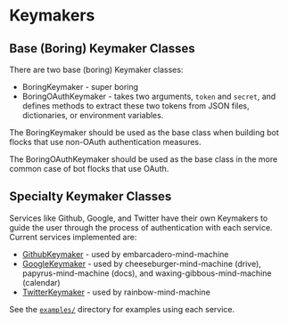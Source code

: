 # Keymakers

## Base (Boring) Keymaker Classes

There are two base (boring) Keymaker classes:

* BoringKeymaker - super boring 
* BoringOAuthKeymaker - takes two arguments, `token` and `secret`, 
    and defines methods to extract these two tokens from JSON files,
    dictionaries, or environment variables.

The BoringKeymaker should be used as the base class when building
bot flocks that use non-OAuth authentication measures.

The BoringOAuthKeymaker should be used as the base class in the 
more common case of bot flocks that use OAuth.


## Specialty Keymaker Classes

Services like Github, Google, and Twitter have their own Keymakers
to guide the user through the process of authentication with each
service. Current services implemented are:

* [GithubKeymaker](github.md) - used by embarcadero-mind-machine
* [GoogleKeymaker](google.md) - used by cheeseburger-mind-machine (drive), papyrus-mind-machine
  (docs), and waxing-gibbous-mind-machine (calendar)
* [TwitterKeymaker](twitter.md) - used by rainbow-mind-machine

See the [`examples/`](https://github.com/rainbow-mind-machine/boring-mind-machine/tree/master/examples)
directory for examples using each service.


